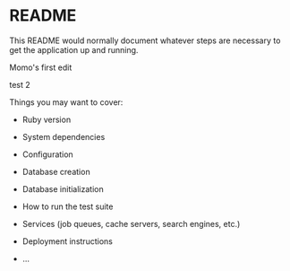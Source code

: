 # README

This README would normally document whatever steps are necessary to get the
application up and running.

Momo's first edit

test 2

Things you may want to cover:

* Ruby version

* System dependencies

* Configuration

* Database creation

* Database initialization

* How to run the test suite

* Services (job queues, cache servers, search engines, etc.)

* Deployment instructions

* ...

